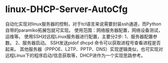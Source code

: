 # linux-DHCP-Server-AutoCfg
自动化实现对linux服务器的控制，对于tcl语言来说需要封装ssh通道，而Python自带的paramiko拓展包就可实现。
使用范围：网络服务器配置，网络设备测试，运维等。
使用SSH对远程Linux服务器进行配置，主要分2步:
1、服务器配置参数。
2、服务器启动。
SSH发送pidof dhcpd 命令可以获取进程号查看进程是否起来。 
其他服务器（PPPOE、L2TP、PPTP、DNS）实现逻辑类似，也可实现对远程Linux下的程序启动/信息获取等，DHCP进作为一个实现思路参考。
